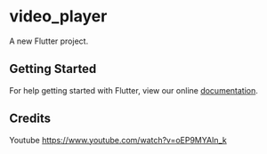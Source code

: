 # video_player

A new Flutter project.

## Getting Started

For help getting started with Flutter, view our online
[documentation](https://flutter.io/).

## Credits

Youtube https://www.youtube.com/watch?v=oEP9MYAIn_k
